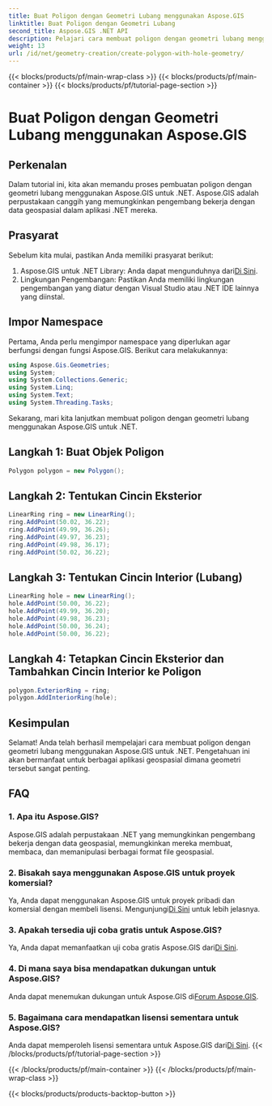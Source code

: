 ```yaml
---
title: Buat Poligon dengan Geometri Lubang menggunakan Aspose.GIS
linktitle: Buat Poligon dengan Geometri Lubang
second_title: Aspose.GIS .NET API
description: Pelajari cara membuat poligon dengan geometri lubang menggunakan Aspose.GIS untuk .NET. Tutorial langkah demi langkah dengan contoh kode.
weight: 13
url: /id/net/geometry-creation/create-polygon-with-hole-geometry/
---
```


{{< blocks/products/pf/main-wrap-class >}}
{{< blocks/products/pf/main-container >}}
{{< blocks/products/pf/tutorial-page-section >}}

# Buat Poligon dengan Geometri Lubang menggunakan Aspose.GIS

## Perkenalan
Dalam tutorial ini, kita akan memandu proses pembuatan poligon dengan geometri lubang menggunakan Aspose.GIS untuk .NET. Aspose.GIS adalah perpustakaan canggih yang memungkinkan pengembang bekerja dengan data geospasial dalam aplikasi .NET mereka. 
## Prasyarat
Sebelum kita mulai, pastikan Anda memiliki prasyarat berikut:
1. Aspose.GIS untuk .NET Library: Anda dapat mengunduhnya dari[Di Sini](https://releases.aspose.com/gis/net/).
2. Lingkungan Pengembangan: Pastikan Anda memiliki lingkungan pengembangan yang diatur dengan Visual Studio atau .NET IDE lainnya yang diinstal.
## Impor Namespace
Pertama, Anda perlu mengimpor namespace yang diperlukan agar berfungsi dengan fungsi Aspose.GIS. Berikut cara melakukannya:

```csharp
using Aspose.Gis.Geometries;
using System;
using System.Collections.Generic;
using System.Linq;
using System.Text;
using System.Threading.Tasks;
```

Sekarang, mari kita lanjutkan membuat poligon dengan geometri lubang menggunakan Aspose.GIS untuk .NET.
## Langkah 1: Buat Objek Poligon
```csharp
Polygon polygon = new Polygon();
```
## Langkah 2: Tentukan Cincin Eksterior
```csharp
LinearRing ring = new LinearRing();
ring.AddPoint(50.02, 36.22);
ring.AddPoint(49.99, 36.26);
ring.AddPoint(49.97, 36.23);
ring.AddPoint(49.98, 36.17);
ring.AddPoint(50.02, 36.22);
```
## Langkah 3: Tentukan Cincin Interior (Lubang)
```csharp
LinearRing hole = new LinearRing();
hole.AddPoint(50.00, 36.22);
hole.AddPoint(49.99, 36.20);
hole.AddPoint(49.98, 36.23);
hole.AddPoint(50.00, 36.24);
hole.AddPoint(50.00, 36.22);
```
## Langkah 4: Tetapkan Cincin Eksterior dan Tambahkan Cincin Interior ke Poligon
```csharp
polygon.ExteriorRing = ring;
polygon.AddInteriorRing(hole);
```
## Kesimpulan
Selamat! Anda telah berhasil mempelajari cara membuat poligon dengan geometri lubang menggunakan Aspose.GIS untuk .NET. Pengetahuan ini akan bermanfaat untuk berbagai aplikasi geospasial dimana geometri tersebut sangat penting.
## FAQ
### 1. Apa itu Aspose.GIS?
Aspose.GIS adalah perpustakaan .NET yang memungkinkan pengembang bekerja dengan data geospasial, memungkinkan mereka membuat, membaca, dan memanipulasi berbagai format file geospasial.
### 2. Bisakah saya menggunakan Aspose.GIS untuk proyek komersial?
 Ya, Anda dapat menggunakan Aspose.GIS untuk proyek pribadi dan komersial dengan membeli lisensi. Mengunjungi[Di Sini](https://purchase.aspose.com/buy) untuk lebih jelasnya.
### 3. Apakah tersedia uji coba gratis untuk Aspose.GIS?
 Ya, Anda dapat memanfaatkan uji coba gratis Aspose.GIS dari[Di Sini](https://releases.aspose.com/).
### 4. Di mana saya bisa mendapatkan dukungan untuk Aspose.GIS?
 Anda dapat menemukan dukungan untuk Aspose.GIS di[Forum Aspose.GIS](https://forum.aspose.com/c/gis/33).
### 5. Bagaimana cara mendapatkan lisensi sementara untuk Aspose.GIS?
 Anda dapat memperoleh lisensi sementara untuk Aspose.GIS dari[Di Sini](https://purchase.aspose.com/temporary-license/).
{{< /blocks/products/pf/tutorial-page-section >}}

{{< /blocks/products/pf/main-container >}}
{{< /blocks/products/pf/main-wrap-class >}}

{{< blocks/products/products-backtop-button >}}
